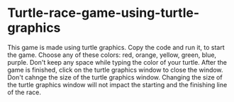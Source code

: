 # Turtle-race-game-using-turtle-graphics
This game is made using turtle graphics.
Copy the code and run it, to start the game.
Choose any of these colors: red, orange, yellow, green, blue, purple.
Don't keep any space while typing the color of your turtle.
After the game is finished, click on the turtle graphics window to close the window.
Don't cahnge the size of the turtle graphics window. Changing the size of the turtle graphics window will not impact the starting and the finishing line of the race.
